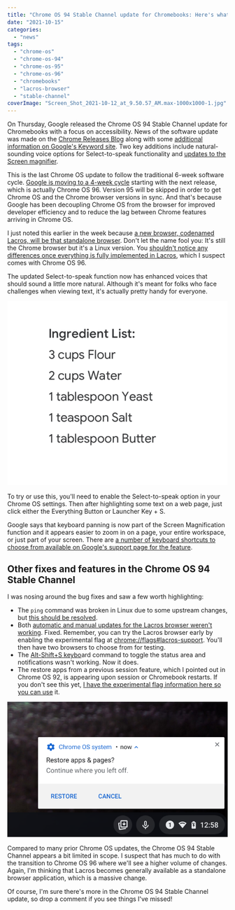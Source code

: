 ```yaml
---
title: "Chrome OS 94 Stable Channel update for Chromebooks: Here's what you need to know"
date: "2021-10-15"
categories: 
  - "news"
tags: 
  - "chrome-os"
  - "chrome-os-94"
  - "chrome-os-95"
  - "chrome-os-96"
  - "chromebooks"
  - "lacros-browser"
  - "stable-channel"
coverImage: "Screen_Shot_2021-10-12_at_9.50.57_AM.max-1000x1000-1.jpg"
---
```


On Thursday, Google released the Chrome OS 94 Stable Channel update for Chromebooks with a focus on accessibility. News of the software update was made on the [Chrome Releases Blog](https://chromereleases.googleblog.com/2021/10/stable-channel-update-for-chrome-os.html) along with some [additional information on Google's Keyword site](https://blog.google/products/chromebooks/accessibility-features/). Two key additions include natural-sounding voice options for Select-to-speak functionality and [updates to the Screen magnifier](https://support.google.com/chromebook/answer/6320705?hl=en).

This is the last Chrome OS update to follow the traditional 6-week software cycle. [Google is moving to a 4-week cycle](https://www.aboutchromebooks.com/news/opinion-its-time-to-reconfigure-chrome-os-version-numbers/) starting with the next release, which is actually Chrome OS 96. Version 95 will be skipped in order to get Chrome OS and the Chrome browser versions in sync. And that's because Google has been decoupling Chrome OS from the browser for improved developer efficiency and to reduce the lag between Chrome features arriving in Chrome OS.

I just noted this earlier in the week because [a new browser, codenamed Lacros, will be that standalone browser](https://www.aboutchromebooks.com/news/heres-how-the-lacros-browser-will-improve-profile-switching-on-chromebooks/). Don't let the name fool you: It's still the Chrome browser but it's a Linux version. You [shouldn't notice any differences once everything is fully implemented in Lacros](https://www.aboutchromebooks.com/news/lacros-vs-chrome-and-chrome-os-on-chromebooks/), which I suspect comes with Chrome OS 96.

The updated Select-to-speak function now has enhanced voices that should sound a little more natural. Although it's meant for folks who face challenges when viewing text, it's actually pretty handy for everyone.

![](images/Visual_shows_select-to-speak_reciting_highlighted_text_1.gif)

To try or use this, you'll need to enable the Select-to-speak option in your Chrome OS settings. Then after highlighting some text on a web page, just click either the Everything Button or Launcher Key + S.

Google says that keyboard panning is now part of the Screen Magnification function and it appears easier to zoom in on a page, your entire workspace, or just part of your screen. There are [a number of keyboard shortcuts to choose from available on Google's support page for the feature](https://support.google.com/chromebook/answer/6320705?hl=en).

## Other fixes and features in the Chrome OS 94 Stable Channel

I was nosing around the bug fixes and saw a few worth highlighting:

- The `ping` command was broken in Linux due to some upstream changes, but [this should be resolved](https://crbug.com/1243699).
- Both [automatic and manual updates for the Lacros browser weren't working](https://crbug.com/1240709). Fixed. Remember, you can try the Lacros browser early by enabling the experimental flag at [chrome://flags#lacros-support](//flags#lacros-support). You'll then have two browsers to choose from for testing.
- The [Alt-Shift+S keybo](https://crbug.com/1212857)ard command to toggle the status area and notifications wasn't working. Now it does.
- The restore apps from a previous session feature, which I pointed out in Chrome OS 92, is appearing upon session or Chromebook restarts. If you don't see this yet, [I have the experimental flag information here so you can use](https://www.aboutchromebooks.com/news/how-to-add-full-restore-on-a-chromebook-to-reopen-all-apps-in-chrome-os-92/) it.  
    

![Chrome OS 94 Stable Channel full restore of apps on a Chromebook](images/Screenshot-2021-08-12-12.58.50-PM.png)

Compared to many prior Chrome OS updates, the Chrome OS 94 Stable Channel appears a bit limited in scope. I suspect that has much to do with the transition to Chrome OS 96 where we'll see a higher volume of changes. Again, I'm thinking that Lacros becomes generally available as a standalone browser application, which is a massive change.

Of course, I'm sure there's more in the Chrome OS 94 Stable Channel update, so drop a comment if you see things I've missed!
